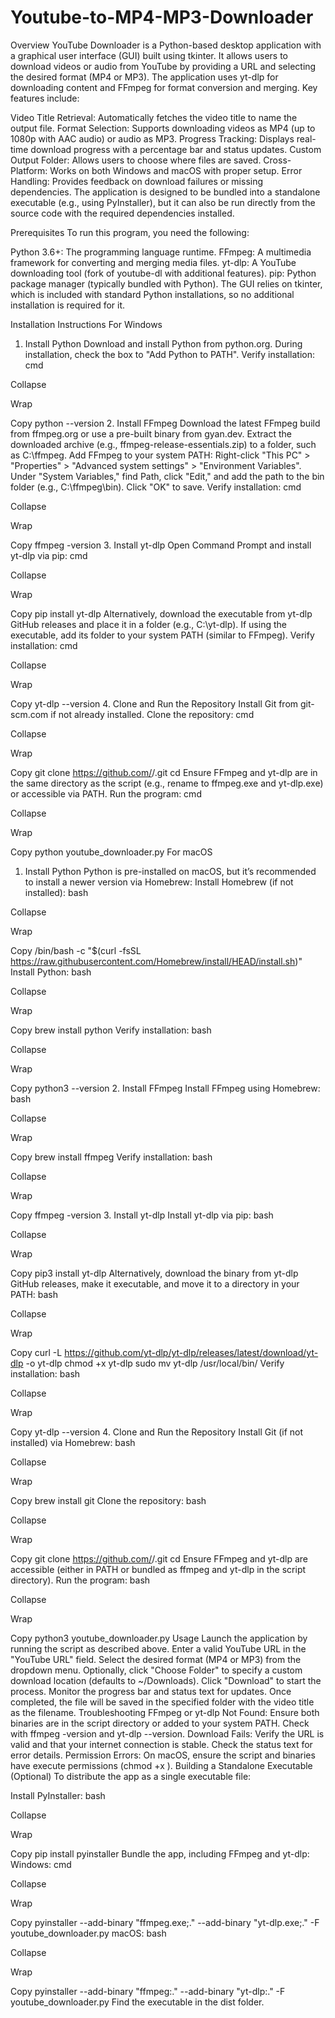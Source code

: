 # Youtube-to-MP4-MP3-Downloader

Overview
YouTube Downloader is a Python-based desktop application with a graphical user interface (GUI) built using tkinter. It allows users to download videos or audio from YouTube by providing a URL and selecting the desired format (MP4 or MP3). The application uses yt-dlp for downloading content and FFmpeg for format conversion and merging. Key features include:

Video Title Retrieval: Automatically fetches the video title to name the output file.
Format Selection: Supports downloading videos as MP4 (up to 1080p with AAC audio) or audio as MP3.
Progress Tracking: Displays real-time download progress with a percentage bar and status updates.
Custom Output Folder: Allows users to choose where files are saved.
Cross-Platform: Works on both Windows and macOS with proper setup.
Error Handling: Provides feedback on download failures or missing dependencies.
The application is designed to be bundled into a standalone executable (e.g., using PyInstaller), but it can also be run directly from the source code with the required dependencies installed.

Prerequisites
To run this program, you need the following:

Python 3.6+: The programming language runtime.
FFmpeg: A multimedia framework for converting and merging media files.
yt-dlp: A YouTube downloading tool (fork of youtube-dl with additional features).
pip: Python package manager (typically bundled with Python).
The GUI relies on tkinter, which is included with standard Python installations, so no additional installation is required for it.

Installation Instructions
For Windows
1. Install Python
Download and install Python from python.org.
During installation, check the box to "Add Python to PATH".
Verify installation:
cmd

Collapse

Wrap

Copy
python --version
2. Install FFmpeg
Download the latest FFmpeg build from ffmpeg.org or use a pre-built binary from gyan.dev.
Extract the downloaded archive (e.g., ffmpeg-release-essentials.zip) to a folder, such as C:\ffmpeg.
Add FFmpeg to your system PATH:
Right-click "This PC" > "Properties" > "Advanced system settings" > "Environment Variables".
Under "System Variables," find Path, click "Edit," and add the path to the bin folder (e.g., C:\ffmpeg\bin).
Click "OK" to save.
Verify installation:
cmd

Collapse

Wrap

Copy
ffmpeg -version
3. Install yt-dlp
Open Command Prompt and install yt-dlp via pip:
cmd

Collapse

Wrap

Copy
pip install yt-dlp
Alternatively, download the executable from yt-dlp GitHub releases and place it in a folder (e.g., C:\yt-dlp).
If using the executable, add its folder to your system PATH (similar to FFmpeg).
Verify installation:
cmd

Collapse

Wrap

Copy
yt-dlp --version
4. Clone and Run the Repository
Install Git from git-scm.com if not already installed.
Clone the repository:
cmd

Collapse

Wrap

Copy
git clone https://github.com/<your-username>/<your-repo-name>.git
cd <your-repo-name>
Ensure FFmpeg and yt-dlp are in the same directory as the script (e.g., rename to ffmpeg.exe and yt-dlp.exe) or accessible via PATH.
Run the program:
cmd

Collapse

Wrap

Copy
python youtube_downloader.py
For macOS
1. Install Python
Python is pre-installed on macOS, but it’s recommended to install a newer version via Homebrew:
Install Homebrew (if not installed):
bash

Collapse

Wrap

Copy
/bin/bash -c "$(curl -fsSL https://raw.githubusercontent.com/Homebrew/install/HEAD/install.sh)"
Install Python:
bash

Collapse

Wrap

Copy
brew install python
Verify installation:
bash

Collapse

Wrap

Copy
python3 --version
2. Install FFmpeg
Install FFmpeg using Homebrew:
bash

Collapse

Wrap

Copy
brew install ffmpeg
Verify installation:
bash

Collapse

Wrap

Copy
ffmpeg -version
3. Install yt-dlp
Install yt-dlp via pip:
bash

Collapse

Wrap

Copy
pip3 install yt-dlp
Alternatively, download the binary from yt-dlp GitHub releases, make it executable, and move it to a directory in your PATH:
bash

Collapse

Wrap

Copy
curl -L https://github.com/yt-dlp/yt-dlp/releases/latest/download/yt-dlp -o yt-dlp
chmod +x yt-dlp
sudo mv yt-dlp /usr/local/bin/
Verify installation:
bash

Collapse

Wrap

Copy
yt-dlp --version
4. Clone and Run the Repository
Install Git (if not installed) via Homebrew:
bash

Collapse

Wrap

Copy
brew install git
Clone the repository:
bash

Collapse

Wrap

Copy
git clone https://github.com/<your-username>/<your-repo-name>.git
cd <your-repo-name>
Ensure FFmpeg and yt-dlp are accessible (either in PATH or bundled as ffmpeg and yt-dlp in the script directory).
Run the program:
bash

Collapse

Wrap

Copy
python3 youtube_downloader.py
Usage
Launch the application by running the script as described above.
Enter a valid YouTube URL in the "YouTube URL" field.
Select the desired format (MP4 or MP3) from the dropdown menu.
Optionally, click "Choose Folder" to specify a custom download location (defaults to ~/Downloads).
Click "Download" to start the process.
Monitor the progress bar and status text for updates.
Once completed, the file will be saved in the specified folder with the video title as the filename.
Troubleshooting
FFmpeg or yt-dlp Not Found: Ensure both binaries are in the script directory or added to your system PATH. Check with ffmpeg -version and yt-dlp --version.
Download Fails: Verify the URL is valid and that your internet connection is stable. Check the status text for error details.
Permission Errors: On macOS, ensure the script and binaries have execute permissions (chmod +x <file>).
Building a Standalone Executable (Optional)
To distribute the app as a single executable file:

Install PyInstaller:
bash

Collapse

Wrap

Copy
pip install pyinstaller
Bundle the app, including FFmpeg and yt-dlp:
Windows:
cmd

Collapse

Wrap

Copy
pyinstaller --add-binary "ffmpeg.exe;." --add-binary "yt-dlp.exe;." -F youtube_downloader.py
macOS:
bash

Collapse

Wrap

Copy
pyinstaller --add-binary "ffmpeg:." --add-binary "yt-dlp:." -F youtube_downloader.py
Find the executable in the dist folder.
